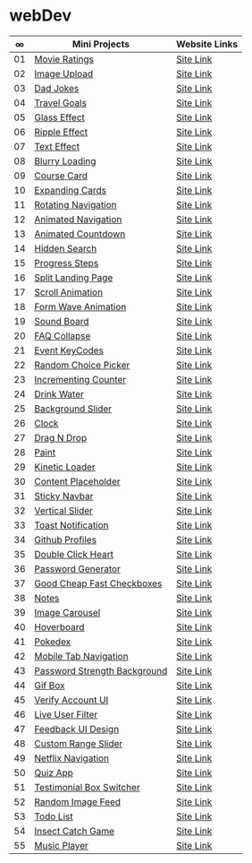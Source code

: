 # webDev

|  ∞  | Mini Projects                                                                                                       | Website Links                                                      |
| :-: | ------------------------------------------------------------------------------------------------------------------- | ------------------------------------------------------------------ |
| 01  | [Movie Ratings](https://github.com/abdullahtabish/webDev/tree/main/Movie%20Ratings)                                 | [Site Link](https://count-movieratings.netlify.app/)               |
| 02  | [Image Upload](https://github.com/abdullahtabish/webDev/tree/main/Image%20Upload)                                   | [Site Link](https://count-imageupload.herokuapp.com/)              |
| 03  | [Dad Jokes](https://github.com/abdullahtabish/webDev/tree/main/Dad%20Jokes)                                         | [Site Link](https://count-dadjokes.netlify.app/)                   |
| 04  | [Travel Goals](https://github.com/abdullahtabish/webDev/tree/main/Travel%20Goals)                                   | [Site Link](https://count-travelgoals.netlify.app/)                |
| 05  | [Glass Effect](https://github.com/abdullahtabish/webDev/tree/main/Glass%20Effect)                                   | [Site Link](https://count-glasseffect.netlify.app/)                |
| 06  | [Ripple Effect](https://github.com/abdullahtabish/webDev/tree/main/Ripple%20Effect)                                 | [Site Link](https://count-rippleeffect.netlify.app/)               |
| 07  | [Text Effect](https://github.com/abdullahtabish/webDev/tree/main/Text%20Effect)                                     | [Site Link](https://count-texteffect.netlify.app/)                 |
| 08  | [Blurry Loading](https://github.com/abdullahtabish/webDev/tree/main/Blurry%20Loading)                               | [Site Link](https://count-blurryloading.netlify.app/)              |
| 09  | [Course Card](https://github.com/abdullahtabish/webDev/tree/main/Course%20Card)                                     | [Site Link](https://count-coursecard.netlify.app/)                 |
| 10  | [Expanding Cards](https://github.com/abdullahtabish/webDev/tree/main/Expanding%20Cards)                             | [Site Link](https://count-expandingcards.netlify.app/)             |
| 11  | [Rotating Navigation](https://github.com/abdullahtabish/webDev/tree/main/Rotating%20Navigation)                     | [Site Link](https://count-chartreuxcat.netlify.app/)               |
| 12  | [Animated Navigation](https://github.com/abdullahtabish/webDev/tree/main/Animated%20Navigation)                     | [Site Link](https://count-animatednavigation.netlify.app/)         |
| 13  | [Animated Countdown](https://github.com/abdullahtabish/webDev/tree/main/Animated%20Countdown)                       | [Site Link](https://count-animatedcountdown.netlify.app/)          |
| 14  | [Hidden Search](https://github.com/abdullahtabish/webDev/tree/main/Hidden%20Search)                                 | [Site Link](https://count-hiddensearch.netlify.app/)               |
| 15  | [Progress Steps](https://github.com/abdullahtabish/webDev/tree/main/Progress%20Steps)                               | [Site Link](https://count-progresssteps.netlify.app/)              |
| 16  | [Split Landing Page](https://github.com/abdullahtabish/webDev/tree/main/Split%20Landing%20Page)                     | [Site Link](https://count-splitlandingpage.netlify.app/)           |
| 17  | [Scroll Animation](https://github.com/abdullahtabish/webDev/tree/main/Scroll%20Animation)                           | [Site Link](https://count-scrollanimation.netlify.app/)            |
| 18  | [Form Wave Animation](https://github.com/abdullahtabish/webDev/tree/main/Form%20Wave)                               | [Site Link](https://count-formwave.netlify.app/)                   |
| 19  | [Sound Board](https://github.com/abdullahtabish/webDev/tree/main/Sound%20Board)                                     | [Site Link](https://count-soundboard.netlify.app/)                 |
| 20  | [FAQ Collapse](https://github.com/abdullahtabish/webDev/tree/main/FAQ%20Collapse)                                   | [Site Link](https://count-faqcollapse.netlify.app/)                |
| 21  | [Event KeyCodes](https://github.com/abdullahtabish/webDev/tree/main/Event%20KeyCodes)                               | [Site Link](https://count-eventkeycodes.netlify.app/)              |
| 22  | [Random Choice Picker](https://github.com/abdullahtabish/webDev/tree/main/Random%20Choice%20Picker)                 | [Site Link](https://count-randomchoicepicker.netlify.app/)         |
| 23  | [Incrementing Counter](https://github.com/abdullahtabish/webDev/tree/main/Incrementing%20Counter)                   | [Site Link](https://count-incrementcounter.netlify.app/)           |
| 24  | [Drink Water](https://github.com/abdullahtabish/webDev/tree/main/Drink%20Water)                                     | [Site Link](https://count-drinkwater.netlify.app/)                 |
| 25  | [Background Slider](https://github.com/abdullahtabish/webDev/tree/main/Background%20Slider)                         | [Site Link](https://count-backgroundslider.netlify.app/)           |
| 26  | [Clock](https://github.com/abdullahtabish/webDev/tree/main/Clock)                                                   | [Site Link](https://count-themeclock.netlify.app/)                 |
| 27  | [Drag N Drop](https://github.com/abdullahtabish/webDev/tree/main/Drag%20N%20Drop)                                   | [Site Link](https://count-dragndrop.netlify.app/)                  |
| 28  | [Paint](https://github.com/abdullahtabish/webDev/tree/main/Paint)                                                   | [Site Link](https://count-paint.netlify.app/)                      |
| 29  | [Kinetic Loader](https://github.com/abdullahtabish/webDev/tree/main/Kinetic%20Loader)                               | [Site Link](https://count-kineticloader.netlify.app/)              |
| 30  | [Content Placeholder](https://github.com/abdullahtabish/webDev/tree/main/Content%20Placeholder)                     | [Site Link](https://count-contentplaceholder.netlify.app/)         |
| 31  | [Sticky Navbar](https://github.com/abdullahtabish/webDev/tree/main/Sticky%20Navbar)                                 | [Site Link](https://count-stickynavbar.netlify.app/)               |
| 32  | [Vertical Slider](https://github.com/abdullahtabish/webDev/tree/main/Vertical%20Slider)                             | [Site Link](https://count-verticalslider.netlify.app/)             |
| 33  | [Toast Notification](https://github.com/abdullahtabish/webDev/tree/main/Toast%20Notification)                       | [Site Link](https://count-toastnotification.netlify.app/)          |
| 34  | [Github Profiles](https://github.com/abdullahtabish/webDev/tree/main/Github%20Profiles)                             | [Site Link](https://count-githubprofiles.netlify.app/)             |
| 35  | [Double Click Heart](https://github.com/abdullahtabish/webDev/tree/main/Double%20Click%20Heart)                     | [Site Link](https://count-doubleclickheart.netlify.app/)           |
| 36  | [Password Generator](https://github.com/abdullahtabish/webDev/tree/main/Password%20Generator)                       | [Site Link](https://count-passwordgenerator.netlify.app/)          |
| 37  | [Good Cheap Fast Checkboxes](https://github.com/abdullahtabish/webDev/tree/main/Good%20Cheap%20Fast%20Checkboxes)   | [Site Link](https://count-checkboxes.netlify.app/)                 |
| 38  | [Notes](https://github.com/abdullahtabish/webDev/tree/main/Notes)                                                   | [Site Link](https://count-notes.netlify.app/)                      |
| 39  | [Image Carousel](https://github.com/abdullahtabish/webDev/tree/main/Image%20Carousel)                               | [Site Link](https://count-imagecarousel.netlify.app/)              |
| 40  | [Hoverboard](https://github.com/abdullahtabish/webDev/tree/main/Hoverboard)                                         | [Site Link](https://count-hoverboard.netlify.app/)                 |
| 41  | [Pokedex](https://github.com/abdullahtabish/webDev/tree/main/Pokedex)                                               | [Site Link](https://count-pokedex.netlify.app/)                    |
| 42  | [Mobile Tab Navigation](https://github.com/abdullahtabish/webDev/tree/main/Mobile%20Tab%20Navigation)               | [Site Link](https://count-mobiletabnavigation.netlify.app/)        |
| 43  | [Password Strength Background](https://github.com/abdullahtabish/webDev/tree/main/Password%20Strength%20Background) | [Site Link](https://count-passwordstrengthbackground.netlify.app/) |
| 44  | [Gif Box](https://github.com/abdullahtabish/webDev/tree/main/Gif%20Box)                                             | [Site Link](https://count-gifbox.netlify.app/)                     |
| 45  | [Verify Account UI](https://github.com/abdullahtabish/webDev/tree/main/Verify%20Account%20UI)                       | [Site Link](https://count-verifyaccountui.netlify.app/)            |
| 46  | [Live User Filter](https://github.com/abdullahtabish/webDev/tree/main/Live%20User%20Filter)                         | [Site Link](https://count-liveuserfilter.netlify.app/)             |
| 47  | [Feedback UI Design](https://github.com/abdullahtabish/webDev/tree/main/Feedback%20UI%20Design)                     | [Site Link](https://count-feedbackuidesign.netlify.app/)           |
| 48  | [Custom Range Slider](https://github.com/abdullahtabish/webDev/tree/main/Custom%20Range%20Slider)                   | [Site Link](https://count-customrangeslider.netlify.app/)          |
| 49  | [Netflix Navigation](https://github.com/abdullahtabish/webDev/tree/main/Netflix%20Navigation)                       | [Site Link](https://count-netflixnavigation.netlify.app/)          |
| 50  | [Quiz App](https://github.com/abdullahtabish/webDev/tree/main/Quiz%20App)                                           | [Site Link](https://count-quizapp.netlify.app/)                    |
| 51  | [Testimonial Box Switcher](https://github.com/abdullahtabish/webDev/tree/main/Testimonial%20Box%20Switcher)         | [Site Link](https://count-testimonialboxswitcher.netlify.app/)     |
| 52  | [Random Image Feed](https://github.com/abdullahtabish/webDev/tree/main/Random%20Image%20Feed)                       | [Site Link](https://count-randomimagefeed.netlify.app/)            |
| 53  | [Todo List](https://github.com/abdullahtabish/webDev/tree/main/Todo%20List)                                         | [Site Link](https://count-todolist.netlify.app/)                   |
| 54  | [Insect Catch Game](https://github.com/abdullahtabish/webDev/tree/main/Insect%20Catch%20Game)                       | [Site Link](https://count-catchtheinsect.netlify.app/)             |
| 55  | [Music Player](https://github.com/abdullahtabish/webDev/tree/main/Music%20Player)                                     | [Site Link](https://count-musicplayer.netlify.app/)                |
